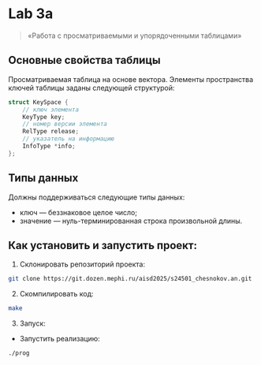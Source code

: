 # Lab 3a
> «Работа с просматриваемыми и упорядоченными таблицами»

## Основные свойства таблицы
Просматриваемая таблица на основе вектора.
Элементы пространства ключей таблицы заданы следующей структурой:
```c
struct KeySpace {
    // ключ элемента
    KeyType key;
    // номер версии элемента
    RelType release;
    // указатель на информацию
    InfoType *info;
};
```

## Типы данных
Должны поддерживаться следующие типы данных:
+ ключ — беззнаковое целое число;
+ значение — нуль-терминированная строка произвольной длины.


## Как установить и запустить проект:
1. Склонировать репозиторий проекта:
```bash
git clone https://git.dozen.mephi.ru/aisd2025/s24501_chesnokov.an.git
```
2. Скомпилировать код:
```bash
make
```

3. Запуск:
- Запустить реализацию:
```bash
./prog
```
